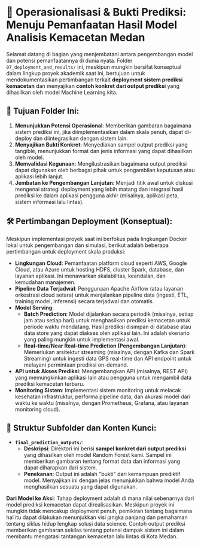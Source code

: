 # 🚀 Operasionalisasi & Bukti Prediksi: Menuju Pemanfaatan Hasil Model Analisis Kemacetan Medan

Selamat datang di bagian yang menjembatani antara pengembangan model dan potensi pemanfaatannya di dunia nyata. Folder `07_deployment_and_results/` ini, meskipun mungkin bersifat konseptual dalam lingkup proyek akademik saat ini, bertujuan untuk mendokumentasikan pertimbangan terkait **deployment sistem prediksi kemacetan** dan menyajikan **contoh konkret dari output prediksi** yang dihasilkan oleh model Machine Learning kita.

## 🎯 Tujuan Folder Ini:

1.  **Menunjukkan Potensi Operasional**: Memberikan gambaran bagaimana sistem prediksi ini, jika diimplementasikan dalam skala penuh, dapat di-deploy dan diintegrasikan dengan sistem lain.
2.  **Menyajikan Bukti Konkret**: Menyediakan sampel output prediksi yang tangible, menunjukkan format dan jenis informasi yang dapat dihasilkan oleh model.
3.  **Memvalidasi Kegunaan**: Mengilustrasikan bagaimana output prediksi dapat digunakan oleh berbagai pihak untuk pengambilan keputusan atau aplikasi lebih lanjut.
4.  **Jembatan ke Pengembangan Lanjutan**: Menjadi titik awal untuk diskusi mengenai strategi deployment yang lebih matang dan integrasi hasil prediksi ke dalam aplikasi pengguna akhir (misalnya, aplikasi peta, sistem informasi lalu lintas).

## 🛠️ Pertimbangan Deployment (Konseptual):

Meskipun implementasi proyek saat ini berfokus pada lingkungan Docker lokal untuk pengembangan dan simulasi, berikut adalah beberapa pertimbangan untuk deployment skala produksi:

* **Lingkungan Cloud**: Pemanfaatan platform cloud seperti AWS, Google Cloud, atau Azure untuk hosting HDFS, cluster Spark, database, dan layanan aplikasi. Ini menawarkan skalabilitas, keandalan, dan kemudahan manajemen.
* **Pipeline Data Terjadwal**: Penggunaan Apache Airflow (atau layanan orkestrasi cloud setara) untuk menjalankan pipeline data (ingesti, ETL, training model, inferensi) secara terjadwal dan otomatis.
* **Model Serving**:
    * **Batch Prediction**: Model dijalankan secara periodik (misalnya, setiap jam atau setiap hari) untuk menghasilkan prediksi kemacetan untuk periode waktu mendatang. Hasil prediksi disimpan di database atau data store yang dapat diakses oleh aplikasi lain. Ini adalah skenario yang paling mungkin untuk implementasi awal.
    * **Real-time/Near Real-time Prediction (Pengembangan Lanjutan)**: Memerlukan arsitektur streaming (misalnya, dengan Kafka dan Spark Streaming) untuk ingesti data GPS real-time dan API endpoint untuk melayani permintaan prediksi on-demand.
* **API untuk Akses Prediksi**: Mengembangkan API (misalnya, REST API) yang memungkinkan aplikasi lain atau pengguna untuk mengambil data prediksi kemacetan terbaru.
* **Monitoring Sistem**: Implementasi sistem monitoring untuk melacak kesehatan infrastruktur, performa pipeline data, dan akurasi model dari waktu ke waktu (misalnya, dengan Prometheus, Grafana, atau layanan monitoring cloud).

## 📁 Struktur Subfolder dan Konten Kunci:

* **`final_prediction_outputs/`**:
    * **Deskripsi**: Direktori ini berisi **sampel konkret dari output prediksi** yang dihasilkan oleh model Random Forest kami. Sampel ini memberikan gambaran tentang format data dan informasi yang dapat diharapkan dari sistem.
    * **Penekanan**: Output ini adalah "bukti" dari kemampuan prediktif model. Menyajikan ini dengan jelas menunjukkan bahwa model Anda menghasilkan sesuatu yang dapat digunakan.

**Dari Model ke Aksi**:
Tahap deployment adalah di mana nilai sebenarnya dari model prediksi kemacetan dapat direalisasikan. Meskipun proyek ini mungkin tidak mencakup deployment penuh, pemikiran tentang bagaimana hal itu dapat dilakukan menunjukkan visi jangka panjang dan pemahaman tentang siklus hidup lengkap solusi data science. Contoh output prediksi memberikan gambaran sekilas tentang potensi dampak sistem ini dalam membantu mengatasi tantangan kemacetan lalu lintas di Kota Medan.